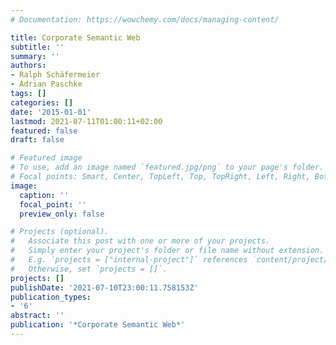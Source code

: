```yaml
---
# Documentation: https://wowchemy.com/docs/managing-content/

title: Corporate Semantic Web
subtitle: ''
summary: ''
authors:
- Ralph Schäfermeier
- Adrian Paschke
tags: []
categories: []
date: '2015-01-01'
lastmod: 2021-07-11T01:00:11+02:00
featured: false
draft: false

# Featured image
# To use, add an image named `featured.jpg/png` to your page's folder.
# Focal points: Smart, Center, TopLeft, Top, TopRight, Left, Right, BottomLeft, Bottom, BottomRight.
image:
  caption: ''
  focal_point: ''
  preview_only: false

# Projects (optional).
#   Associate this post with one or more of your projects.
#   Simply enter your project's folder or file name without extension.
#   E.g. `projects = ["internal-project"]` references `content/project/deep-learning/index.md`.
#   Otherwise, set `projects = []`.
projects: []
publishDate: '2021-07-10T23:00:11.758153Z'
publication_types:
- '6'
abstract: ''
publication: '*Corporate Semantic Web*'
---
```


